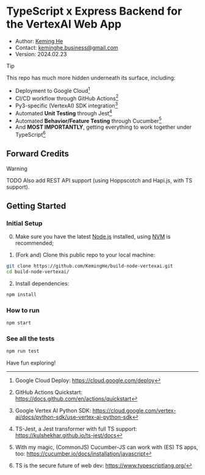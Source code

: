 # TypeScript x Express Backend for the VertexAI Web App

- Author: [Keming He](https://github.com/keminghe)
- Contact: [keminghe.business@gmail.com](mailto:keminghe.business@gmail.com?subject=Hi,_I'm_[name],_Let's_Connect)
- Version: 2024.02.23

> [!TIP]
> This repo has much more hidden underneath its surface, including:
> - Deployment to Google Cloud[^1]
> - CI/CD workflow through GitHub Actions[^2]
> - Py3-specific (VertexAI) SDK integration[^3]
> - Automated **Unit Testing** through Jest[^4]
> - Automated **Behavior/Feature Testing** through Cucumber[^5]
> - And **MOST IMPORTANTLY**, getting everything to work together under TypeScript[^6]

[^1]: Google Cloud Deploy: https://cloud.google.com/deploy
[^2]: GitHub Actions Quickstart: https://docs.github.com/en/actions/quickstart
[^3]: Google Vertex AI Python SDK: https://cloud.google.com/vertex-ai/docs/python-sdk/use-vertex-ai-python-sdk
[^4]: TS-Jest, a Jest transformer with full TS support: https://kulshekhar.github.io/ts-jest/docs
[^5]: With my magic, (CommonJS) Cucumber-JS can work with (ES) TS apps, too: https://cucumber.io/docs/installation/javascript
[^6]: TS is the secure future of web dev: https://www.typescriptlang.org/

## Forward Credits

> [!WARNING]
> TODO
> Also add REST API support (using Hoppscotch and Hapi.js, with TS support).

## Getting Started

### Initial Setup

0. Make sure you have the latest [Node.js](nodejs.org) installed, using [NVM](https://github.com/nvm-sh/nvm) is recommended;

1. (Fork and) Clone this public repo to your local machine:

```bash
git clone https://github.com/KemingHe/build-node-vertexai.git
cd build-node-vertexai/
```

2. Install dependencies:

```bash
npm install
```

### How to run

```bash
npm start
```

### See all the tests

```bash
npm run test
```

Have fun exploring!

